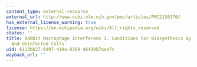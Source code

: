 ```yaml
---
content_type: external-resource
external_url: http://www.ncbi.nlm.nih.gov/pmc/articles/PMC2138370/
has_external_license_warning: true
license: https://en.wikipedia.org/wiki/All_rights_reserved
status: ''
title: Rabbit Macrophage Interferons I. Conditions For Biosynthesis By Virus-Infected
  And Uninfected Cells
uid: 6113bb27-6d97-419a-8384-46430b7aee7c
wayback_url: ''
---
```

